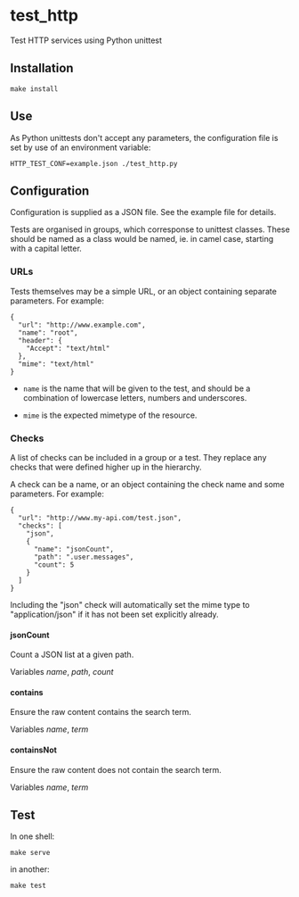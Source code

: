 # test_http

Test HTTP services using Python unittest


## Installation

    make install


## Use

As Python unittests don't accept any parameters, the configuration file is set by use of an environment variable:

    HTTP_TEST_CONF=example.json ./test_http.py


## Configuration

Configuration is supplied as a JSON file. See the example file for details.

Tests are organised in groups, which corresponse to unittest classes. These should be named as a class would be named, ie. in camel case, starting with a capital letter.


### URLs

Tests themselves may be a simple URL, or an object containing separate parameters. For example:

    {
      "url": "http://www.example.com",
      "name": "root",
      "header": {
        "Accept": "text/html"
      },
      "mime": "text/html"
    }

-    `name` is the name that will be given to the test, and should be a combination of lowercase letters, numbers and underscores.

-    `mime` is the expected mimetype of the resource.


### Checks

A list of checks can be included in a group or a test. They replace any checks that were defined higher up in the hierarchy.

A check can be a name, or an object containing the check name and some parameters. For example:

    {
      "url": "http://www.my-api.com/test.json",
      "checks": [
        "json",
        {
          "name": "jsonCount",
          "path": ".user.messages",
          "count": 5
        }
      ]
    }

Including the "json" check will automatically set the mime type to "application/json" if it has not been set explicitly already.


#### jsonCount

Count a JSON list at a given path.

Variables *name*, *path*, *count*


#### contains

Ensure the raw content contains the search term.

Variables *name*, *term*


#### containsNot

Ensure the raw content does not contain the search term.

Variables *name*, *term*


## Test

In one shell:

    make serve
    
in another:

    make test
